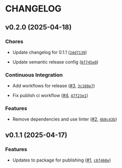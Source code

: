 # CHANGELOG


## v0.2.0 (2025-04-18)

### Chores

- Update changelog for 0.1.1
  ([`24d7139`](https://github.com/veris-ai/veris-python-sdk/commit/24d713943737abcea6394258e5129ae0a55cb869))

- Update semantic release config
  ([`6f745e0`](https://github.com/veris-ai/veris-python-sdk/commit/6f745e09263703cfe034ba688b96e4da50759889))

### Continuous Integration

- Add workflows for release ([#3](https://github.com/veris-ai/veris-python-sdk/pull/3),
  [`3c160e7`](https://github.com/veris-ai/veris-python-sdk/commit/3c160e7e928ed1efb42825b767084df5d451edb5))

- Fix publish ci workflow ([#4](https://github.com/veris-ai/veris-python-sdk/pull/4),
  [`47f23e1`](https://github.com/veris-ai/veris-python-sdk/commit/47f23e19cd04b60ab0ae087b6d70b4748350393c))

### Features

- Remove dependencies and use linter ([#2](https://github.com/veris-ai/veris-python-sdk/pull/2),
  [`4b8c43b`](https://github.com/veris-ai/veris-python-sdk/commit/4b8c43b551265ff9c994f53d29a7ef185b7e3286))


## v0.1.1 (2025-04-17)

### Features

- Updates to package for publishing ([#1](https://github.com/veris-ai/veris-python-sdk/pull/1),
  [`c6f460e`](https://github.com/veris-ai/veris-python-sdk/commit/c6f460ea6e2f8472c120370a14f67f1d8c28626c))
